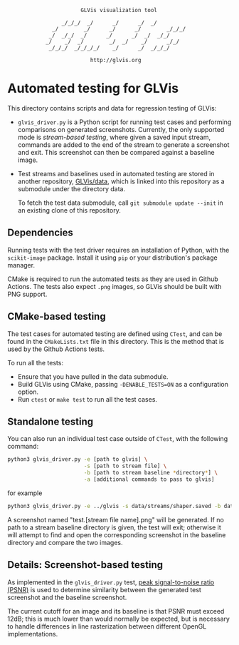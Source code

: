                            GLVis visualization tool

                     _/_/_/  _/      _/      _/  _/
                  _/        _/      _/      _/        _/_/_/
                 _/  _/_/  _/      _/      _/  _/  _/_/
                _/    _/  _/        _/  _/    _/      _/_/
                 _/_/_/  _/_/_/_/    _/      _/  _/_/_/

                              http://glvis.org


Automated testing for GLVis
===========================
This directory contains scripts and data for regression testing of GLVis:

- `glvis_driver.py` is a Python script for running test cases and performing
  comparisons on generated screenshots. Currently, the only supported mode is
  *stream-based testing*, where given a saved input stream, commands are added
  to the end of the stream to generate a screenshot and exit. This screenshot
  can then be compared against a baseline image.

- Test streams and baselines used in automated testing are stored in another
  repository, [GLVis/data](https://github.com/GLVis/data), which is linked
  into this repository as a submodule under the directory data.

  To fetch the test data submodule, call `git submodule update --init` in an
  existing clone of this repository.

Dependencies
------------
Running tests with the test driver requires an installation of Python, with the
`scikit-image` package. Install it using `pip` or your distribution's package
manager.

CMake is required to run the automated tests as they are used in Github Actions.
The tests also expect `.png` images, so GLVis should be built with PNG support.

CMake-based testing
-------------------
The test cases for automated testing are defined using `CTest`, and can be found
in the `CMakeLists.txt` file in this directory. This is the method that is used
by the Github Actions tests.

To run all the tests:
- Ensure that you have pulled in the data submodule.
- Build GLVis using CMake, passing `-DENABLE_TESTS=ON` as a configuration
  option.
- Run `ctest` or `make test` to run all the test cases.

Standalone testing
------------------
You can also run an individual test case outside of `CTest`, with the following
command:

```sh
python3 glvis_driver.py -e [path to glvis] \
                        -s [path to stream file] \
                        -b [path to stream baseline *directory*] \
                        -a [additional commands to pass to glvis]
```

for example

```sh
python3 glvis_driver.py -e ../glvis -s data/streams/shaper.saved -b data/baselines -a "-lw 1 -mslw 1 -nohidpi"
```

A screenshot named "test.[stream file name].png" will be generated. If no path
to a stream baseline directory is given, the test will exit; otherwise it will
attempt to find and open the corresponding screenshot in the baseline directory
and compare the two images.

Details: Screenshot-based testing
---------------------------------
As implemented in the `glvis_driver.py` test,
[peak signal-to-noise ratio (PSNR)](https://en.wikipedia.org/wiki/Peak_signal-to-noise_ratio)
is used to determine similarity between the generated test screenshot and the
baseline screenshot.

The current cutoff for an image and its baseline is that PSNR must exceed 12dB;
this is much lower than would normally be expected, but is necessary to handle
differences in line rasterization between different OpenGL implementations.
